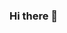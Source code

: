 ### Hi there 👋

<!--
**csooyeonii/csooyeonii** is a ✨ _special_ ✨ repository because its `README.md` (this file) appears on your GitHub profile.

Here are some ideas to get you started:

- 🔭 I’m currently working on building my first project!
- 🌱 I’m currently learning C++
- 👯 I’m looking to collaborate on more projects!
- 🤔 I’m looking for help with designing
- 💬 Ask me about my hobbies and interests!
- 📫 How to reach me: 
- 😄 Pronouns: ...
- ⚡ Fun fact: Pursuing a second degree in CS, currently learning C++, and hopefully more after cmd-f!

More to come in the future!
